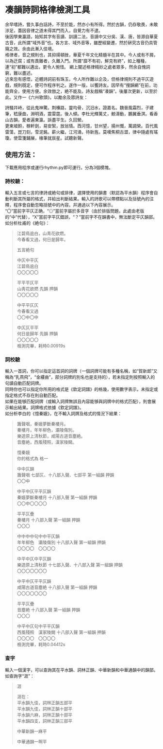 # 凑韻詩詞格律檢測工具

余早嗜詩，嘗久事白話詩，不至於能，然亦小有所得。然於古韻，仍存敬畏，未敢涉足，蓋因音律之道未得其門而入，自覺力有不逮。  
後因學東瀛語，始知其字有音讀、訓讀二法，音讀中又分吳、漢、唐，皆源自華夏古音，此所謂“域外音”也。各方言、域外音等，雖歷經變遷，然於硏究古音仍具管窺之效。余由此漸入佳境。  
格律者，音之規則也，其抑揚頓挫，華夏千年文化精髓半在其中。今人或有不屑，以為迂腐；或有畏難者，久難入門。所謂“靡不有初，鮮克有終”，如上種種，連“初”都難以邁出，更令人惋惜。 網上闡述格律精妙之處者眾多，然余自愧詞窮，難以盡述。  
近來忽有感悟，近體詩詞前有珠玉，今人所作難以企及，但格律規則不過平仄遊戲，規則旣定，便可作程序判之。遂作一版，以饗詩友。因早有“搜韻網”在前，功能齊全，使用方便。余效倣之，絶不能及。詩友戲稱“凑韻”。後屢次更新，以至於此。又作一《六州歌頭》。以勵余及眾詩友：  

詩騷幷峙，從此鬼神驚。荆榛路，靈均骨，沉汨水，證嘉名。魏晉風霜烈，子建筆，嵇康曲，淵明酒，震雷霆。後人傾。李杜光輝萬丈，鯨濤動，鵬翼垂溟。看香山古韻，愛者遍東瀛。訴盡平生。久回縈。  
更東坡酹，稼軒劍，易安絮，放翁情。西河憶，甘州望，揚州慨，萬調榮。百代風雷蕩，崑刀刻，雪泥銘。薪火繼，江河涌，待新旌。莫嘆焦桐古澀，律中隨處有瑤瓊。使雲箋鋪展，椽筆就辰星。試聽新聲。  

## 使用方法：  
下載應用程序或運行rhythm.py即可運行。分為3個模塊。  

### 詩校驗：  
輸入五言或七言的律詩或絶句或排律，選擇使用的韻書（默認為平水韻）程序會自動判斷其所屬的格式，幷給出判斷結果。輸入的詩歌可以帶標點以及括號內的注釋，程序會自動忽略括號中的內容。幷通過以下內容展示。  
“〇”當前字平仄正确，“◎”當前字屬於多音字（由於排版問題，此處由老版的“中”代替），“X”當前字平仄錯誤，“？”當前字不在韻書中，無法斷定平仄韻部。如分析杜甫的《絶句》：  
> 江碧鳥逾白，山靑花欲燃。  
> 今春看又過，何日是歸年。  
>
> 五言絶句
> 
> 中仄中平仄  
> 江碧鳥逾白	  
> 〇〇〇〇〇  
>
> 平平平仄平  
> 山靑花欲燃	先韻 押韻   
> 〇〇〇〇〇  
>  
> 中平平仄仄  
> 今春看又過	  
> 〇〇中〇中  
>
> 中仄仄平平  
> 何日是歸年	先韻 押韻  
> 〇〇〇〇〇  
> 檢測完畢，耗時0.00919s  

### 詞校驗  
輸入一首詞，你可以指定這首詞的詞牌（一個詞牌可能有多種名稱，如“賀新郎”又稱為“乳燕飛”，“金縷曲”，部分詞牌的別名也是支持的），若未指定則按照輸入的句讀自動匹配詞牌。  
同時你也可以指定你所用的格式是《欽定詞譜》的格幾，使用數字表示，未指定或指定格式不存在則自動匹配。  
如果在能够匹配詞牌（或輸入詞牌無誤且內容能够與詞牌中的格式匹配），則會展示輸出結果。詞牌格式依據《欽定詞譜》。  
如分析李白的《憶秦娥》，在不輸入詞牌及格式的情況下結果：  
> 簫聲咽，秦娥夢斷秦樓月。  
> 秦樓月，年年柳色，灞陵傷別。  
> 樂遊原上清秋節，咸陽古道音塵絶。   
> 音塵絶，西風殘照，漢家陵闕。  
>
> 憶秦娥  
> 你的格式為 格一  
>
> 中中仄韻  
> 簫聲咽 七部仄、十八部入聲、七部平 第一組韻 押韻  
> 〇〇中  
>
> 中平中仄平平仄韻  
> 秦娥夢斷秦樓月 十八部入聲 第一組韻 押韻  
> 〇〇中〇〇〇〇  
>
> 平平仄疊  
> 秦樓月 十八部入聲 第一組韻 押韻  
> 〇〇〇  
>
> 中中中中句中中平仄韻  
> 年年柳色　灞陵傷別 十八部入聲 第一組韻 押韻  
> 〇〇〇〇　〇〇〇〇  
> 
> 中平中仄中平仄韻  
> 樂遊原上清秋節 十七部入聲、十八部入聲 第一組韻 押韻  
> 〇〇〇〇〇〇〇  
> 
> 中平中仄平平仄韻  
> 咸陽古道音塵絶 十八部入聲 第一組韻 押韻  
> 〇〇〇〇〇〇〇  
> 
> 平平仄疊  
> 音塵絶 十八部入聲 第一組韻 押韻  
> 〇〇〇  
>
> 中平中仄句中平平仄韻  
> 西風殘照　漢家陵闕 十八部入聲 第一組韻 押韻  
> 〇〇〇〇　〇〇〇〇  
> 檢測完畢，耗時0.04412s  

### 查字  
輸入一個漢字，可以查詢其在平水韻、詞林正韻、中華新韻和中華通韻中的韻部。如查詢字“涯”：  
> 涯  
>
> 涯在：  
> 平水韻九佳，詞林正韻五部平  
> 平水韻九佳，詞林正韻十部平  
> 平水韻六麻，詞林正韻十部平  
> 平水韻四支，詞林正韻三部平  
>
> 中華新韻一麻平  
>
> 中華通韻一啊平  
